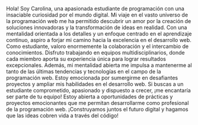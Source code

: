 Hola! Soy Carolina, una apasionada estudiante de programación con una insaciable curiosidad por el mundo digital. Mi viaje en el vasto universo de la programación web me ha permitido descubrir un amor por la creación de soluciones innovadoras y la transformación de ideas en realidad. Con una mentalidad orientada a los detalles y un enfoque centrado en el aprendizaje continuo, aspiro a forjar mi camino hacia la excelencia en el desarrollo web.
Como estudiante, valoro enormemente la colaboración y el intercambio de conocimientos. Disfruto trabajando en equipos multidisciplinarios, donde cada miembro aporta su experiencia única para lograr resultados excepcionales. Además, mi mentalidad abierta me impulsa a mantenerme al tanto de las últimas tendencias y tecnologías en el campo de la programación web.
Estoy emocionada por sumergirme en desafiantes proyectos y ampliar mis habilidades en el desarrollo web. Si buscas a un estudiante comprometido, apasionado y dispuesto a crecer, ¡me encantaría ser parte de tu equipo! Estoy abierta a oportunidades de prácticas y proyectos emocionantes que me permitan desarrollarme como profesional de la programación web.
¡Construyamos juntos el futuro digital y hagamos que las ideas cobren vida a través del código!
